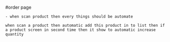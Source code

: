 
#order page 

    - when scan product then every things should be automate

    when scan a product then automatic add this product in to list then if a product screen in second time then it show to automatic increase quantity 
